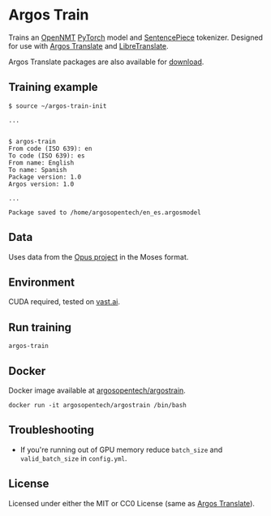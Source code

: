 # Argos Train

Trains an [OpenNMT](https://opennmt.net/) [PyTorch](https://pytorch.org/) model and [SentencePiece](https://github.com/google/sentencepiece) tokenizer. Designed for use with [Argos Translate](https://github.com/argosopentech/argos-translate) and [LibreTranslate](https://libretranslate.com). 

Argos Translate packages are also available for [download](https://www.argosopentech.com/argospm/index/).

## Training example
```
$ source ~/argos-train-init

...


$ argos-train
From code (ISO 639): en
To code (ISO 639): es
From name: English
To name: Spanish
Package version: 1.0
Argos version: 1.0

...

Package saved to /home/argosopentech/en_es.argosmodel
```

## Data
Uses data from the [Opus project](http://opus.nlpl.eu/) in the Moses format.

## Environment
CUDA required, tested on [vast.ai](https://vast.ai/).

## Run training
```
argos-train

```

## Docker
Docker image available at [argosopentech/argostrain](https://hub.docker.com/repository/docker/argosopentech/argostrain).

```
docker run -it argosopentech/argostrain /bin/bash

```

## Troubleshooting
- If you're running out of GPU memory reduce `batch_size` and `valid_batch_size` in `config.yml`.

## License
Licensed under either the MIT or CC0 License (same as [Argos Translate](https://www.argosopentech.com/)).

